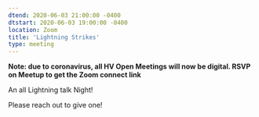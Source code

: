 ```yaml
---
dtend: 2020-06-03 21:00:00 -0400
dtstart: 2020-06-03 19:00:00 -0400
location: Zoom
title: 'Lightning Strikes'
type: meeting
---
```


**Note: due to coronavirus, all HV Open Meetings will now be
digital. RSVP on Meetup to get the Zoom connect link**

An all Lightning talk Night!

Please reach out to give one!
